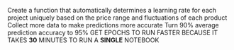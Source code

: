 Create a function that automatically determines a learning rate for each project uniquely based on the price range and fluctuations of each product
Collect more data to make predictions more accurate
Turn 90% average prediction accuracy to 95%
GET EPOCHS TO RUN FASTER BECAUSE IT TAKES **30** MINUTES TO RUN A **SINGLE** NOTEBOOK
